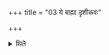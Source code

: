 +++
title = "03 ये बाह्या दृशीकवः"

+++

<details><summary>थिते</summary>

3. Those who are outsiders-spectators they may blame. 
</details>
